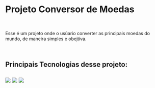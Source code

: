 <h1> Projeto Conversor de Moedas </h1>
<br>
<p>Esse é um projeto onde o usúario  converter as principais moedas do mundo, de maneira simples e obejtiva. </p>
<br>
<img src="">

<h2>Principais Tecnologias desse projeto:
  <br>
  <br>
<Img src="https://img.shields.io/badge/HTML-239120?style=for-the-badge&logo=html5&logoColor=white">
<img src="https://img.shields.io/badge/CSS-239120?&style=for-the-badge&logo=css3&logoColor=white">
<img src="https://img.shields.io/badge/JavaScript-F7DF1E?style=for-the-badge&logo=javascript&logoColor=black">



